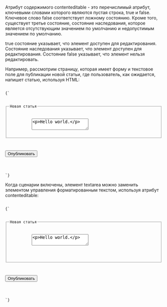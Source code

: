 <p>
	Атрибут содержимого <LA>contenteditable</LA> - это перечислимый атрибут, ключевыми словами которого являются пустая строка, true и false. Ключевое слово false соответствует ложному состоянию. Кроме того, существует третье состояние, состояние наследования, которое является отсутствующим значением по умолчанию и недопустимым значением по умолчанию.
</p>

<p>
	true состояние указывает, что элемент доступен для редактирования. Состояние наследования указывает, что элемент доступен для редактирования. Состояние false указывает, что элемент нельзя редактировать.
</p>

<ExampleBox>

Например, рассмотрим страницу, которая имеет форму и текстовое поле для публикации новой статьи, где пользователь, как ожидается, напишет статью, используя HTML:

<Code>
{`
<form method=POST>
	 <fieldset>
		  <legend>Новая статья</legend>
		  <textarea name=article>&lt;p>Hello world.&lt;/p></textarea>
	 </fieldset>
	 <p><button>Опубликовать</button></p>
</form>
`}
</Code>

Когда сценарии включены, элемент <LE>textarea</LE> можно заменить элементом управления форматированным текстом, используя атрибут <LA>contenteditable</LA>:

<Code>
{`
<form method=POST>
	 <fieldset>
		  <legend>Новая статья</legend>
		  <textarea id=textarea name=article>&lt;p>Hello world.&lt;/p></textarea>
		  <div id=div style="white-space: pre-wrap" hidden><p>Привет, мир.</p></div>
		  <script>
			   let textarea = document.getElementById("textarea");
			   let div = document.getElementById("div");
			   textarea.hidden = true;
			   div.hidden = false;
			   div.contentEditable = "true";
			   div.oninput = (e) => {
			   textarea.value = div.innerHTML;
		   };
		  </script>
	 </fieldset>
	 <p><button>Опубликовать</button></p>
</form>
`}
</Code>

</ExampleBox>




